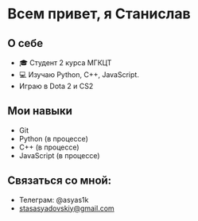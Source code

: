 # Всем привет, я Станислав

## О себе
- 🎓 Студент 2 курса МГКЦТ
- 💻 Изучаю Python, C++, JavaScript.
- Играю в Dota 2 и CS2

## Мои навыки
- Git
- Python (в процессе)
- C++ (в процессе)
- JavaScript (в процессе)

## Связаться со мной:
- Телеграм: @asyas1k
- stasasyadovskiy@gmail.com

